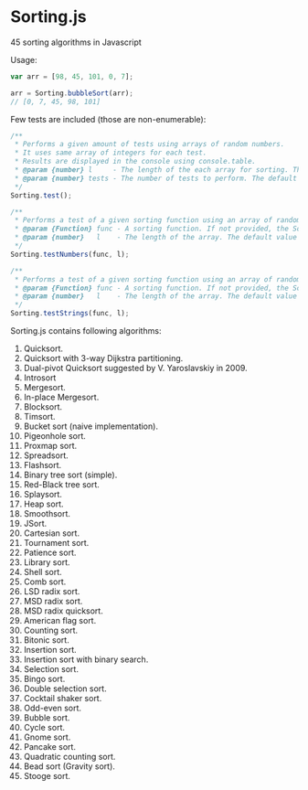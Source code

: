 # Sorting.js
45 sorting algorithms in Javascript

Usage: 
```Javascript
var arr = [98, 45, 101, 0, 7];

arr = Sorting.bubbleSort(arr);
// [0, 7, 45, 98, 101]
```

Few tests are included (those are non-enumerable):
```Javascript
/**
 * Performs a given amount of tests using arrays of random numbers. 
 * It uses same array of integers for each test.
 * Results are displayed in the console using console.table.
 * @param {number} l     - The length of the each array for sorting. The default value is 1000.
 * @param {number} tests - The number of tests to perform. The default value is 1.
 */
Sorting.test();

/**
 * Performs a test of a given sorting function using an array of random numbers.
 * @param {Function} func - A sorting function. If not provided, the Sorting.quickSort is used. 
 * @param {number}   l    - The length of the array. The default value is 5000.
 */
Sorting.testNumbers(func, l);

/**
 * Performs a test of a given sorting function using an array of random strings.
 * @param {Function} func - A sorting function. If not provided, the Sorting.radixMSDSort is used. 
 * @param {number}   l    - The length of the array. The default value is 5000.
 */
Sorting.testStrings(func, l);
```

Sorting.js contains following algorithms:
1. Quicksort.
2. Quicksort with 3-way Dijkstra partitioning.
3. Dual-pivot Quicksort suggested by V. Yaroslavskiy in 2009.
4. Introsort
5. Mergesort.
6. In-place Mergesort.
7. Blocksort.
8. Timsort.
9. Bucket sort (naive implementation).
10. Pigeonhole sort.
11. Proxmap sort.
12. Spreadsort.
13. Flashsort.
14. Binary tree sort (simple).
15. Red-Black tree sort.
16. Splaysort.
17. Heap sort.
18. Smoothsort.
19. JSort.
20. Cartesian sort.
21. Tournament sort.
22. Patience sort.
23. Library sort.
24. Shell sort.
25. Comb sort.
26. LSD radix sort.
27. MSD radix sort.
28. MSD radix quicksort.
29. American flag sort.
30. Counting sort.
31. Bitonic sort.
32. Insertion sort.
33. Insertion sort with binary search.
34. Selection sort.
35. Bingo sort.
36. Double selection sort.
37. Cocktail shaker sort.
38. Odd-even sort.
39. Bubble sort.
40. Cycle sort.
41. Gnome sort.
42. Pancake sort.
43. Quadratic counting sort.
44. Bead sort (Gravity sort).
45. Stooge sort.
